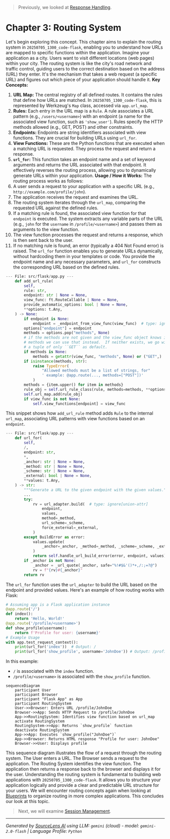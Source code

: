 > Previously, we looked at [Response Handling](07_response-handling.md).

# Chapter 3: Routing System
Let's begin exploring this concept. This chapter aims to explain the routing system in `20250705_1300_code-flask`, enabling you to understand how URLs are mapped to specific functions within the application.
Imagine your application as a city. Users want to visit different locations (web pages) within your city. The routing system is like the city's road network and traffic control, guiding users to the correct destination based on the address (URL) they enter. It's the mechanism that takes a web request (a specific URL) and figures out which piece of your application should handle it.
**Key Concepts:**
1.  **URL Map:** The central registry of all defined routes. It contains the rules that define how URLs are matched. In `20250705_1300_code-flask`, this is represented by Werkzeug's `Map` class, accessed via `app.url_map`.
2.  **Rules:** Each entry in the URL map is a `Rule`. A rule associates a URL pattern (e.g., `/users/<username>`) with an endpoint (a name for the associated view function, such as `'show_user'`). Rules specify the HTTP methods allowed (e.g., GET, POST) and other constraints.
3.  **Endpoints:** Endpoints are string identifiers associated with view functions. They are crucial for building URLs using `url_for`.
4.  **View Functions:** These are the Python functions that are executed when a matching URL is requested. They process the request and return a response.
5.  **`url_for`:** This function takes an endpoint name and a set of keyword arguments and returns the URL associated with that endpoint. It effectively reverses the routing process, allowing you to dynamically generate URLs within your application.
**Usage / How it Works:**
The routing process works as follows:
1.  A user sends a request to your application with a specific URL (e.g., `http://example.com/profile/john`).
2.  The application receives the request and examines the URL.
3.  The routing system iterates through the `url_map`, comparing the requested URL against the defined rules.
4.  If a matching rule is found, the associated view function for that `endpoint` is executed. The system extracts any variable parts of the URL (e.g., `john` for the `username` in `/profile/<username>`) and passes them as arguments to the view function.
5.  The view function processes the request and returns a response, which is then sent back to the user.
6.  If no matching rule is found, an error (typically a 404 Not Found error) is raised.
The `url_for` function enables you to generate URLs dynamically, without hardcoding them in your templates or code. You provide the endpoint name and any necessary parameters, and `url_for` constructs the corresponding URL based on the defined rules.
```python
--- File: src/flask/app.py ---
    def add_url_rule(
        self,
        rule: str,
        endpoint: str | None = None,
        view_func: ft.RouteCallable | None = None,
        provide_automatic_options: bool | None = None,
        **options: t.Any,
    ) -> None:
        if endpoint is None:
            endpoint = _endpoint_from_view_func(view_func)  # type: ignore
        options["endpoint"] = endpoint
        methods = options.pop("methods", None)
        # if the methods are not given and the view_func object knows its
        # methods we can use that instead.  If neither exists, we go with
        # a tuple of only ``GET`` as default.
        if methods is None:
            methods = getattr(view_func, "methods", None) or ("GET",)
        if isinstance(methods, str):
            raise TypeError(
                "Allowed methods must be a list of strings, for"
                ' example: @app.route(..., methods=["POST"])'
            )
        methods = {item.upper() for item in methods}
        rule_obj = self.url_rule_class(rule, methods=methods, **options)
        self.url_map.add(rule_obj)
        if view_func is not None:
            self.view_functions[endpoint] = view_func
```
This snippet shows how `add_url_rule` method adds `Rule` to the internal `url_map`, associating URL patterns with view functions based on an `endpoint`.
```python
--- File: src/flask/app.py ---
    def url_for(
        self,
        /,
        endpoint: str,
        *,
        _anchor: str | None = None,
        _method: str | None = None,
        _scheme: str | None = None,
        _external: bool | None = None,
        **values: t.Any,
    ) -> str:
        """Generate a URL to the given endpoint with the given values."""
        ...
        try:
            rv = url_adapter.build(  # type: ignore[union-attr]
                endpoint,
                values,
                method=_method,
                url_scheme=_scheme,
                force_external=_external,
            )
        except BuildError as error:
            values.update(
                _anchor=_anchor, _method=_method, _scheme=_scheme, _external=_external
            )
            return self.handle_url_build_error(error, endpoint, values)
        if _anchor is not None:
            _anchor = _url_quote(_anchor, safe="%!#$&'()*+,/:;=?@")
            rv = f"{rv}#{_anchor}"
        return rv
```
The `url_for` function uses the `url_adapter` to build the URL based on the endpoint and provided values.
Here's an example of how routing works with Flask:
```python
# Assuming app is a Flask application instance
@app.route('/')
def index():
    return 'Hello, World!'
@app.route('/profile/<username>')
def show_profile(username):
    return f'Profile for user: {username}'
# Example Usage
with app.test_request_context():
    print(url_for('index'))  # Output: /
    print(url_for('show_profile', username='JohnDoe')) # Output: /profile/JohnDoe
```
In this example:
*   `/` is associated with the `index` function.
*   `/profile/<username>` is associated with the `show_profile` function.
```mermaid
sequenceDiagram
    participant User
    participant Browser
    participant "Flask App" as App
    participant RoutingSystem
    User->>Browser: Enters URL /profile/JohnDoe
    Browser->>App: Sends HTTP Request to /profile/JohnDoe
    App->>RoutingSystem: Identifies view function based on url_map
    activate RoutingSystem
    RoutingSystem->>App: Returns `show_profile` function
    deactivate RoutingSystem
    App->>App: Executes `show_profile("JohnDoe")`
    App->>Browser: Returns HTML response "Profile for user: JohnDoe"
    Browser->>User: Displays profile
```
This sequence diagram illustrates the flow of a request through the routing system. The User enters a URL. The Browser sends a request to the application. The Routing System identifies the view function. The application then returns a response back to the browser and displays it for the user.
Understanding the routing system is fundamental to building web applications with `20250705_1300_code-flask`. It allows you to structure your application logically and provide a clear and predictable URL structure for your users.
We will encounter routing concepts again when looking at [Blueprints](09_blueprints.md) to organize routing in more complex applications.
This concludes our look at this topic.

> Next, we will examine [Session Management](09_session-management.md).


---

*Generated by [SourceLens AI](https://github.com/openXFlow/sourceLensAI) using LLM: `gemini` (cloud) - model: `gemini-2.0-flash` | Language Profile: `Python`*
